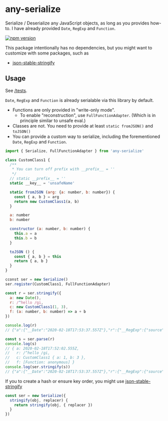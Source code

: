 # any-serialize

Serialize / Deserialize any JavaScript objects, as long as you provides how-to. I have already provided `Date`, `RegExp` and `Function`.

[![npm version](https://badge.fury.io/js/any-serialize.svg)](https://badge.fury.io/js/any-serialize)

This package intentionally has no dependencies, but you might want to customize with some packages, such as

- [json-stable-stringify](https://github.com/substack/json-stable-stringify)

## Usage

See [/tests](/tests).

`Date`, `RegExp` and `Function` is already serialable via this library by default.

- Functions are only provided in "write-only mode".
  - To enable "reconstruction", use `FullFunctionAdapter`. (Which is in principle similar to unsafe eval.)
- Classes are not. You need to provide at least `static fromJSON()` and `toJSON()`
- You can provide a custom way to serialize, including the forementioned `Date`, `RegExp` and `Function`.

```js
import { Serialize, FullFunctionAdapter } from 'any-serialize'

class CustomClass1 {
  /**
   * You can turn off prefix with __prefix__ = ''
   */
  // static __prefix__ = ''
  static __key__ = 'unsafeName'

  static fromJSON (arg: {a: number, b: number}) {
    const { a, b } = arg
    return new CustomClass1(a, b)
  }

  a: number
  b: number

  constructor (a: number, b: number) {
    this.a = a
    this.b = b
  }

  toJSON () {
    const { a, b } = this
    return { a, b }
  }
}

cconst ser = new Serialize()
ser.register(CustomClass1, FullFunctionAdapter)

const r = ser.stringify({
  a: new Date(),
  r: /^hello /gi,
  c: new CustomClass1(1, 3),
  f: (a: number, b: number) => a + b
})

console.log(r)
// {"a":{"__Date":"2020-02-18T17:53:37.557Z"},"r":{"__RegExp":{"source":"^hello ","flags":"gi"}},"c":{"__unsafeName":{"a":1,"b":3}},"f":{"__Function":"(a, b) => a + b"}}

const s = ser.parse(r)
console.log(s)
// { a: 2020-02-18T17:52:02.555Z,
//   r: /^hello /gi,
//   c: CustomClass1 { a: 1, b: 3 },
//   f: [Function: anonymous] }
console.log(ser.stringify(s))
// {"a":{"__Date":"2020-02-18T17:53:37.557Z"},"r":{"__RegExp":{"source":"^hello ","flags":"gi"}},"c":{"__unsafeName":{"a":1,"b":3}},"f":{"__Function":"(a, b) => a + b"}}
```

If you to create a hash or ensure key order, you might use [json-stable-stringify](https://github.com/substack/json-stable-stringify)

```ts
const ser = new Serialize({
  stringify(obj, replacer) {
    return stringify(obj, { replacer })
  }
})
```
